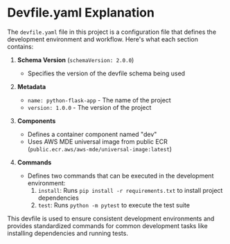 # Devfile.yaml Explanation

The `devfile.yaml` file in this project is a configuration file that defines the development environment and workflow. Here's what each section contains:

1. **Schema Version** (`schemaVersion: 2.0.0`)
   - Specifies the version of the devfile schema being used

2. **Metadata**
   - `name: python-flask-app` - The name of the project
   - `version: 1.0.0` - The version of the project

3. **Components**
   - Defines a container component named "dev"
   - Uses AWS MDE universal image from public ECR (`public.ecr.aws/aws-mde/universal-image:latest`)

4. **Commands**
   - Defines two commands that can be executed in the development environment:
     1. `install`: Runs `pip install -r requirements.txt` to install project dependencies
     2. `test`: Runs `python -m pytest` to execute the test suite

This devfile is used to ensure consistent development environments and provides standardized commands for common development tasks like installing dependencies and running tests.
